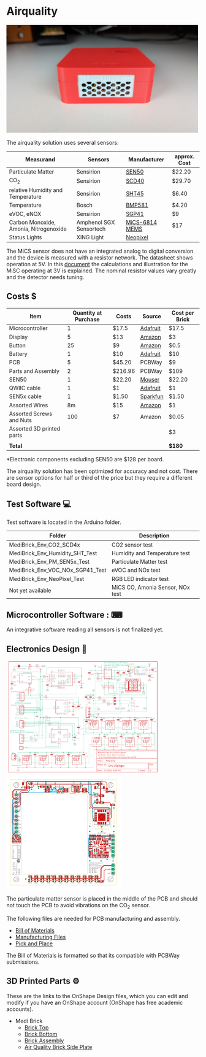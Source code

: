 # Airquality

<a href="..\assets\pictures\Environment_Front_Closed_without_Plugins.jpg" target="_blank">
  <img src="..\assets\pictures\Environment_Front_Closed_without_Plugins.jpg" style="width: 500px;">
</a>

The airquality solution uses several sensors:

| Measurand | Sensors | Manufacturer | approx. Cost |
|---        |---      | ---          | ---  |
| Particulate Matter | Sensirion | [SEN50](datasheets/Sensirion_Datasheet_Environmental_Node_SEN5x.pdf) |  $22.20 |
| CO<sub>2</sub>               | Sensirion | [SCD40](datasheets/SCD4x_Ver1.4_Feb2023.pdf)| $29.70 |
| relative Humidity and Temperature |  Sensirion | [SHT45](datasheets/Datasheet_SHT4x_1.pdf) | $6.40|
| Temperature | Bosch | [BMP581](datasheets\bst_bmp581_ds004-2950309.pdf)| $4.20 |
| eVOC, eNOX | Sensirion | [SGP41](datasheets\Sensirion_Gas_Sensors_Datasheet_SGP41.pdf) | $9 |
| Carbon Monoxide, Amonia, Nitrogenoxide | Amphenol SGX Sensortech | [MiCS-6814 MEMS]((datasheets\1143_Datasheet-MiCS-6814-rev-8,pdf)) | $17 |
| Status Lights | XING Light | [Neopixel](datasheets\2301111010_XINGLIGHT-XL-2020RGBC-WS2812B_C5349955.pdf)| |

The MiCS sensor does not have an integrated analog to digital conversion and the device is measured with a resistor network. The datasheet shows operation at 5V. In this [document](MICS6814_on_3V.md) the calculations and illustration for the MiSC operating at 3V is explained. The nominal resistor values vary greatly and the detector needs tuning.

## Costs &#36;

| Item        | Quantity at Purchase | Costs  | Source            | Cost per Brick
|---                          | ---  | ---    | ---               | ---
| Microcontroller             |  1   | $17.5  | [Adafruit](https://www.adafruit.com/product/5477)          | $17.5
| Display                     |  5   | $13    | [Amazon](https://a.co/d/1QH0Ab9)            | $3
| Button                      | 25   | $9     | [Amazon](https://a.co/d/8KAuTwC) | $0.5 
| Battery                     |  1   | $10     | [Adafruit](https://www.adafruit.com/product/258)        | $10
| PCB                         |  5   | $45.20  | PCBWay            | $9
| Parts and Assembly          |  2   | $216.96 | PCBWay            | $109
| SEN50                       |  1   | $22.20  | [Mouser](https://www.mouser.com/ProductDetail/Sensirion/SEN50-SDN-T?qs=MyNHzdoqoQK%2F9NY8sYsxtw%3D%3D) | $22.20
| QWIIC cable                 |  1   | $1     | [Adafruit](https://www.adafruit.com/product/4210) | $1 |
| SEN5x cable                 | 1    | $1.50  | [Sparkfun](https://www.sparkfun.com/products/18079) | $1.50 
| Assorted Wires              |8m    | $15    | [Amazon](https://a.co/d/58djefc) | $1
| Assorted Screws and Nuts    |100   |  $7    | Amazon            | $0.05
| Assorted 3D printed parts   |      |        |                   | $3
|                             |      |        |                   |
| **Total**                   |      |        |                   | **$180**

*Electronic components excluding SEN50 are $128 per board. 

The airquality solution has been optimized for accuracy and not cost. There are sensor options for half or third of the price but they require a different board design.

## Test Software &#128187;
Test software is located in the Arduino folder.

| Folder | Description | 
|--- |---|
| MediBrick_Env_CO2_SCD4x           | CO2 sensor test             |
| MediBrick_Env_Humidity_SHT_Test   | Humidity and Temperature test |
| MediBrick_Env_PM_SEN5x_Test       | Particulate Matter test     |
| MediBrick_Env_VOC_NOx_SGP41_Test  | eVOC and NOx test           |
| MediBrick_Env_NeoPixel_Test       | RGB LED indicator test      |
| Not yet available                 | MiCS CO, Amonia Sensor, NOx test | 
## Microcontroller Software : &#9000;
An integrative software reading all sensors is not finalized yet.

## Electronics Design &#128268;

<a href="Airquality_schematic.pdf" target="_blank">
  <img src="Airquality_schematic.png" style="width: 400px;">
</a>
<a href="Airquality_board.pdf" target="_blank">
  <img src="Airquality_board.png" style="width: 300px;">
</a>

The particulate matter sensor is placed in the middle of the PCB and should not touch the PCB to avoid vibrations on the CO<sub>2</sub> sensor.

The following files are needed for PCB manufacturing and assembly.

- [Bill of Materials](Air_Quality_BOM.xlsx)
- [Manufacturing Files](Air_Quality_2024-08-24.zip)
- [Pick and Place](Air_Quality_PnP.xlsx)

The Bill of Materials is formatted so that its compatible with PCBWay submissions.

## 3D Printed Parts &#9881;
These are the links to the OnShape Design files, which you can edit and modify if you have an OnShape account (OnShape has free academic accounts).

- Medi Brick
  - [Brick Top](https://cad.onshape.com/documents/be6b7e5f847d89f3ec5eb9d5/w/761fee9865ca7ef709028476/e/ff897b4f359cec83b782ff14)
  - [Brick Bottom](https://cad.onshape.com/documents/92ad78475e8f0b17ff5e260b/w/88a02abbcb12cdbd4d9de3ad/e/fb79ca58ad2b6a0298e9d1b6)
  - [Brick Assembly](https://cad.onshape.com/documents/11cbfe9c3c739b6e8ecbf3d7/w/989b564ecd7f6d069e643ac0/e/85542f706be8cc7554218e8d)
  - [Air Quality Brick Side Plate](https://cad.onshape.com/documents/6f9a87cae125641fc3a0651c/w/6e25f32c6ac446efd4e51be7/e/7a2fa3c5e053c8442ada89bd)

